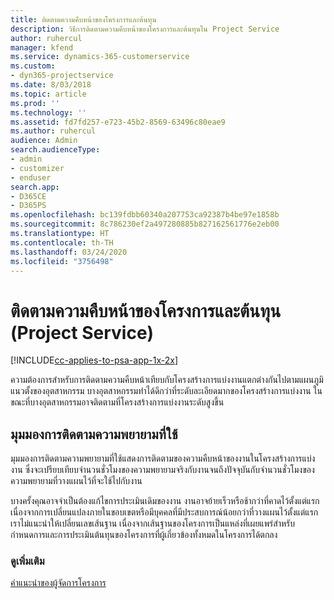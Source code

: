 ```yaml
---
title: ติดตามความคืบหน้าของโครงการและต้นทุน
description: วิธีการติดตามความคืบหน้าของโครงการและต้นทุนใน Project Service
author: ruhercul
manager: kfend
ms.service: dynamics-365-customerservice
ms.custom:
- dyn365-projectservice
ms.date: 8/03/2018
ms.topic: article
ms.prod: ''
ms.technology: ''
ms.assetid: fd7fd257-e723-45b2-8569-63496c80eae9
ms.author: ruhercul
audience: Admin
search.audienceType:
- admin
- customizer
- enduser
search.app:
- D365CE
- D365PS
ms.openlocfilehash: bc139fdbb60340a207753ca92387b4be97e1858b
ms.sourcegitcommit: 8c786230ef2a497280885b827162561776e2eb00
ms.translationtype: HT
ms.contentlocale: th-TH
ms.lasthandoff: 03/24/2020
ms.locfileid: "3756498"
---
```

# <a name="track-project-progress-and-cost-project-service"></a>ติดตามความคืบหน้าของโครงการและต้นทุน (Project Service)

[!INCLUDE[cc-applies-to-psa-app-1x-2x](../includes/cc-applies-to-psa-app-1x-2x.md)]

ความต้องการสำหรับการติดตามความคืบหน้าเทียบกับโครงสร้างการแบ่งงานแตกต่างกันไปตามแผนภูมิแนวตั้งของอุตสาหกรรม บางอุตสาหกรรมทำได้ดีกว่าที่ระดับละเอียดมากของโครงสร้างการแบ่งงาน ในขณะที่บางอุตสาหกรรมอาจติดตามที่โครงสร้างการแบ่งงานระดับสูงขึ้น  
  
## <a name="effort-tracking-view"></a>มุมมองการติดตามความพยายามที่ใช้  
มุมมองการติดตามความพยายามที่ใช้แสดงการติดตามของความคืบหน้าของงานในโครงสร้างการแบ่งงาน ซึ่งจะเปรียบเทียบจำนวนชั่วโมงของความพยายามจริงกับงานจนถึงปัจจุบันกับจำนวนชั่วโมงของความพยายามที่วางแผนไว้ที่จะใช้ไปกับงาน  
  
บางครั้งคุณอาจจำเป็นต้องแก้ไขการประเมินเดิมของงาน งานอาจย้ายเร็วหรือช้ากว่าที่คาดไว้ตั้งแต่แรก เนื่องจากการเปลี่ยนแปลงภายในขอบเขตหรือมีบุคคลที่มีประสบการณ์น้อยกว่าที่วางแผนไว้ตั้งแต่แรก เราไม่แนะนำให้เปลี่ยนเลขเส้นฐาน เนื่องจากเส้นฐานของโครงการเป็นแหล่งที่เผยแพร่สำหรับกำหนดการและการประเมินต้นทุนของโครงการที่ผู้เกี่ยวข้องทั้งหมดในโครงการได้ตกลง  
  
### <a name="see-also"></a>ดูเพิ่มเติม  
 [คำแนะนำของผู้จัดการโครงการ](../project-service/project-manager-guide.md)
